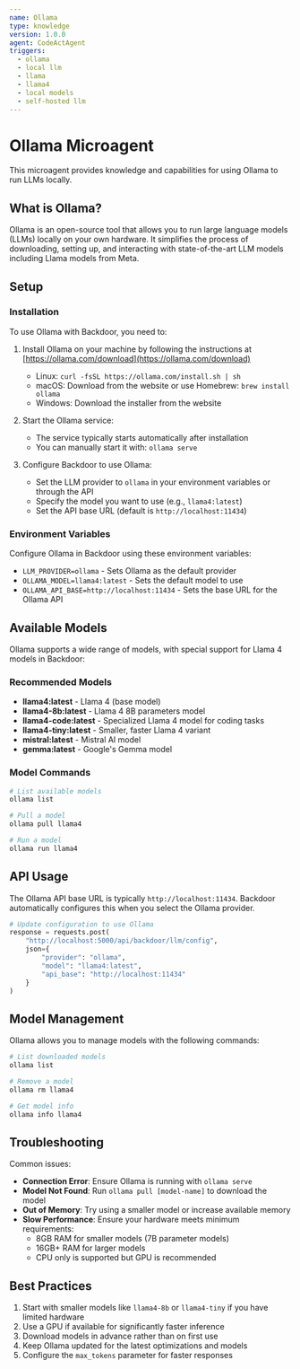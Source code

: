 ```yaml
---
name: Ollama
type: knowledge
version: 1.0.0
agent: CodeActAgent
triggers:
  - ollama
  - local llm
  - llama
  - llama4
  - local models
  - self-hosted llm
---
```


# Ollama Microagent

This microagent provides knowledge and capabilities for using Ollama to run LLMs locally.

## What is Ollama?

Ollama is an open-source tool that allows you to run large language models (LLMs) locally on your own hardware. It simplifies the process of downloading, setting up, and interacting with state-of-the-art LLM models including Llama models from Meta.

## Setup

### Installation

To use Ollama with Backdoor, you need to:

1. Install Ollama on your machine by following the instructions at [https://ollama.com/download](https://ollama.com/download)
   - Linux: `curl -fsSL https://ollama.com/install.sh | sh`
   - macOS: Download from the website or use Homebrew: `brew install ollama`
   - Windows: Download the installer from the website

2. Start the Ollama service:
   - The service typically starts automatically after installation
   - You can manually start it with: `ollama serve`

3. Configure Backdoor to use Ollama:
   - Set the LLM provider to `ollama` in your environment variables or through the API
   - Specify the model you want to use (e.g., `llama4:latest`)
   - Set the API base URL (default is `http://localhost:11434`)

### Environment Variables

Configure Ollama in Backdoor using these environment variables:

- `LLM_PROVIDER=ollama` - Sets Ollama as the default provider
- `OLLAMA_MODEL=llama4:latest` - Sets the default model to use
- `OLLAMA_API_BASE=http://localhost:11434` - Sets the base URL for the Ollama API

## Available Models

Ollama supports a wide range of models, with special support for Llama 4 models in Backdoor:

### Recommended Models

- **llama4:latest** - Llama 4 (base model)
- **llama4-8b:latest** - Llama 4 8B parameters model
- **llama4-code:latest** - Specialized Llama 4 model for coding tasks
- **llama4-tiny:latest** - Smaller, faster Llama 4 variant
- **mistral:latest** - Mistral AI model
- **gemma:latest** - Google's Gemma model

### Model Commands

```bash
# List available models
ollama list

# Pull a model
ollama pull llama4

# Run a model
ollama run llama4
```

## API Usage

The Ollama API base URL is typically `http://localhost:11434`. Backdoor automatically configures this when you select the Ollama provider.

```python
# Update configuration to use Ollama
response = requests.post(
    "http://localhost:5000/api/backdoor/llm/config",
    json={
        "provider": "ollama",
        "model": "llama4:latest",
        "api_base": "http://localhost:11434"
    }
)
```

## Model Management

Ollama allows you to manage models with the following commands:

```bash
# List downloaded models
ollama list

# Remove a model
ollama rm llama4

# Get model info
ollama info llama4
```

## Troubleshooting

Common issues:

- **Connection Error**: Ensure Ollama is running with `ollama serve`
- **Model Not Found**: Run `ollama pull [model-name]` to download the model
- **Out of Memory**: Try using a smaller model or increase available memory
- **Slow Performance**: Ensure your hardware meets minimum requirements:
  - 8GB RAM for smaller models (7B parameter models)
  - 16GB+ RAM for larger models
  - CPU only is supported but GPU is recommended

## Best Practices

1. Start with smaller models like `llama4-8b` or `llama4-tiny` if you have limited hardware
2. Use a GPU if available for significantly faster inference
3. Download models in advance rather than on first use
4. Keep Ollama updated for the latest optimizations and models
5. Configure the `max_tokens` parameter for faster responses
